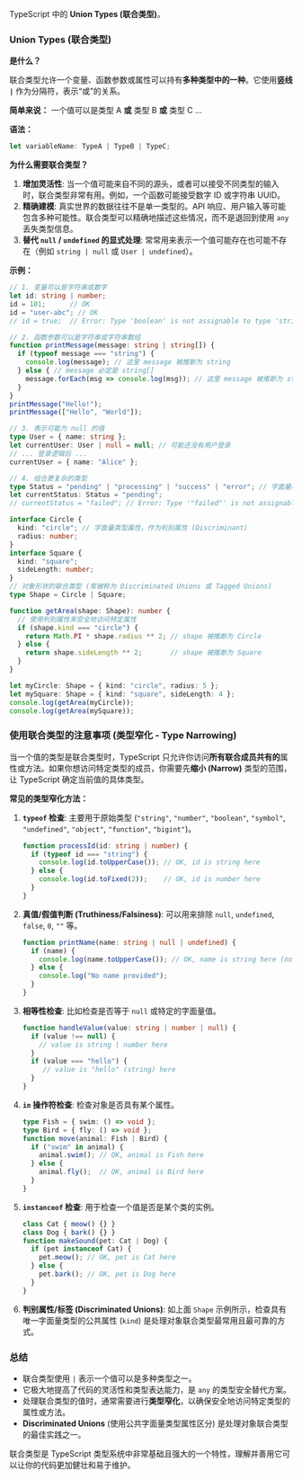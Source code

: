 TypeScript 中的 **Union Types (联合类型)**。

### Union Types (联合类型)

**是什么？**

联合类型允许一个变量、函数参数或属性可以持有**多种类型中的一种**。它使用**竖线 `|`** 作为分隔符，表示“或”的关系。

**简单来说：** 一个值可以是类型 A **或** 类型 B **或** 类型 C ...

**语法：**

```typescript
let variableName: TypeA | TypeB | TypeC;
```

**为什么需要联合类型？**

1.  **增加灵活性**: 当一个值可能来自不同的源头，或者可以接受不同类型的输入时，联合类型非常有用。例如，一个函数可能接受数字 ID 或字符串 UUID。
2.  **精确建模**: 真实世界的数据往往不是单一类型的。API 响应、用户输入等可能包含多种可能性。联合类型可以精确地描述这些情况，而不是退回到使用 `any` 丢失类型信息。
3.  **替代 `null` / `undefined` 的显式处理**: 常常用来表示一个值可能存在也可能不存在（例如 `string | null` 或 `User | undefined`）。

**示例：**

```typescript
// 1. 变量可以是字符串或数字
let id: string | number;
id = 101;      // OK
id = "user-abc"; // OK
// id = true;  // Error: Type 'boolean' is not assignable to type 'string | number'.

// 2. 函数参数可以是字符串或字符串数组
function printMessage(message: string | string[]) {
  if (typeof message === "string") {
    console.log(message); // 这里 message 被推断为 string
  } else { // message 必定是 string[]
    message.forEach(msg => console.log(msg)); // 这里 message 被推断为 string[]
  }
}
printMessage("Hello!");
printMessage(["Hello", "World"]);

// 3. 表示可能为 null 的值
type User = { name: string };
let currentUser: User | null = null; // 可能还没有用户登录
// ... 登录逻辑后 ...
currentUser = { name: "Alice" };

// 4. 组合更复杂的类型
type Status = "pending" | "processing" | "success" | "error"; // 字面量联合类型
let currentStatus: Status = "pending";
// currentStatus = "failed"; // Error: Type '"failed"' is not assignable to type 'Status'.

interface Circle {
  kind: "circle"; // 字面量类型属性，作为判别属性 (Discriminant)
  radius: number;
}
interface Square {
  kind: "square";
  sideLength: number;
}
// 对象形状的联合类型 (常被称为 Discriminated Unions 或 Tagged Unions)
type Shape = Circle | Square;

function getArea(shape: Shape): number {
  // 使用判别属性来安全地访问特定属性
  if (shape.kind === "circle") {
    return Math.PI * shape.radius ** 2; // shape 被推断为 Circle
  } else {
    return shape.sideLength ** 2;       // shape 被推断为 Square
  }
}

let myCircle: Shape = { kind: "circle", radius: 5 };
let mySquare: Shape = { kind: "square", sideLength: 4 };
console.log(getArea(myCircle));
console.log(getArea(mySquare));
```

### 使用联合类型的注意事项 (类型窄化 - Type Narrowing)

当一个值的类型是联合类型时，TypeScript 只允许你访问**所有联合成员共有的**属性或方法。如果你想访问特定类型的成员，你需要先**缩小 (Narrow)** 类型的范围，让 TypeScript 确定当前值的具体类型。

**常见的类型窄化方法：**

1.  **`typeof` 检查**: 主要用于原始类型 (`"string"`, `"number"`, `"boolean"`, `"symbol"`, `"undefined"`, `"object"`, `"function"`, `"bigint"`)。
    ```typescript
    function processId(id: string | number) {
      if (typeof id === "string") {
        console.log(id.toUpperCase()); // OK, id is string here
      } else {
        console.log(id.toFixed(2));    // OK, id is number here
      }
    }
    ```
2.  **真值/假值判断 (Truthiness/Falsiness)**: 可以用来排除 `null`, `undefined`, `false`, `0`, `""` 等。
    ```typescript
    function printName(name: string | null | undefined) {
      if (name) {
        console.log(name.toUpperCase()); // OK, name is string here (non-null/undefined)
      } else {
        console.log("No name provided");
      }
    }
    ```
3.  **相等性检查**: 比如检查是否等于 `null` 或特定的字面量值。
    ```typescript
    function handleValue(value: string | number | null) {
      if (value !== null) {
        // value is string | number here
      }
      if (value === "hello") {
         // value is "hello" (string) here
      }
    }
    ```
4.  **`in` 操作符检查**: 检查对象是否具有某个属性。
    ```typescript
    type Fish = { swim: () => void };
    type Bird = { fly: () => void };
    function move(animal: Fish | Bird) {
      if ("swim" in animal) {
        animal.swim(); // OK, animal is Fish here
      } else {
        animal.fly();  // OK, animal is Bird here
      }
    }
    ```
5.  **`instanceof` 检查**: 用于检查一个值是否是某个类的实例。
    ```typescript
    class Cat { meow() {} }
    class Dog { bark() {} }
    function makeSound(pet: Cat | Dog) {
      if (pet instanceof Cat) {
        pet.meow(); // OK, pet is Cat here
      } else {
        pet.bark(); // OK, pet is Dog here
      }
    }
    ```
6.  **判别属性/标签 (Discriminated Unions)**: 如上面 `Shape` 示例所示，检查具有唯一字面量类型的公共属性 (`kind`) 是处理对象联合类型最常用且最可靠的方式。

### 总结

*   联合类型使用 `|` 表示一个值可以是多种类型之一。
*   它极大地提高了代码的灵活性和类型表达能力，是 `any` 的类型安全替代方案。
*   处理联合类型的值时，通常需要进行**类型窄化**，以确保安全地访问特定类型的属性或方法。
*   **Discriminated Unions** (使用公共字面量类型属性区分) 是处理对象联合类型的最佳实践之一。

联合类型是 TypeScript 类型系统中非常基础且强大的一个特性，理解并善用它可以让你的代码更加健壮和易于维护。